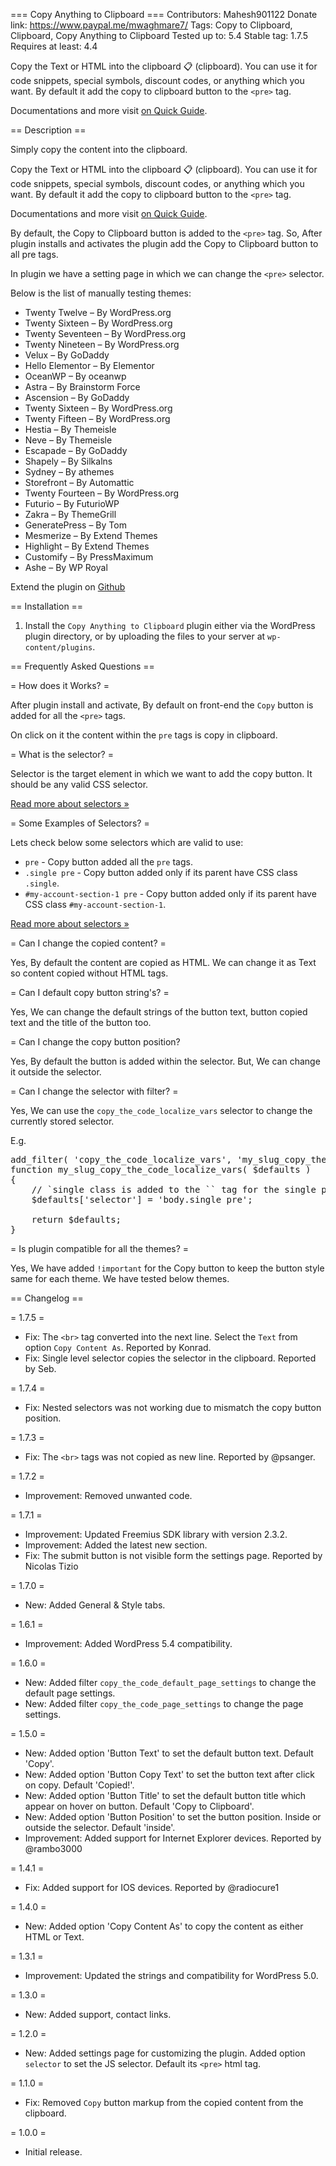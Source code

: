 === Copy Anything to Clipboard ===
Contributors: Mahesh901122
Donate link: https://www.paypal.me/mwaghmare7/
Tags: Copy to Clipboard, Clipboard, Copy Anything to Clipboard
Tested up to: 5.4
Stable tag: 1.7.5
Requires at least: 4.4

Copy the Text or HTML into the clipboard 📋 (clipboard). You can use it for code snippets, special symbols, discount codes, or anything which you want. By default it add the copy to clipboard button to the <code>&lt;pre&gt;</code> tag.

Documentations and more visit <a href="https://maheshwaghmare.com/doc/copy-anything-to-clipboard/"> on Quick Guide</a>.

== Description ==

Simply copy the content into the clipboard.

Copy the Text or HTML into the clipboard 📋 (clipboard). You can use it for code snippets, special symbols, discount codes, or anything which you want. By default it add the copy to clipboard button to the `<pre>` tag.

Documentations and more visit <a href="https://maheshwaghmare.com/doc/copy-anything-to-clipboard/"> on Quick Guide</a>.

By default, the Copy to Clipboard button is added to the `<pre>` tag. So, After plugin installs and activates the plugin add the Copy to Clipboard button to all pre tags.

In plugin we have a setting page in which we can change the `<pre>` selector.

Below is the list of manually testing themes:

- Twenty Twelve – By WordPress.org
- Twenty Sixteen – By WordPress.org
- Twenty Seventeen – By WordPress.org
- Twenty Nineteen – By WordPress.org
- Velux – By GoDaddy
- Hello Elementor – By Elementor
- OceanWP – By oceanwp
- Astra – By Brainstorm Force
- Ascension – By GoDaddy
- Twenty Sixteen – By WordPress.org
- Twenty Fifteen – By WordPress.org
- Hestia – By Themeisle
- Neve – By Themeisle
- Escapade – By GoDaddy
- Shapely – By Silkalns
- Sydney – By athemes
- Storefront – By Automattic
- Twenty Fourteen – By WordPress.org
- Futurio – By FuturioWP
- Zakra – By ThemeGrill
- GeneratePress – By Tom
- Mesmerize – By Extend Themes
- Highlight – By Extend Themes
- Customify – By PressMaximum
- Ashe – By WP Royal

Extend the plugin on [Github](https://github.com/maheshwaghmare/copy-the-code/)

== Installation ==

1. Install the <code>Copy Anything to Clipboard</code> plugin either via the WordPress plugin directory, or by uploading the files to your server at <code>wp-content/plugins</code>.

== Frequently Asked Questions ==

= How does it Works? =

After plugin install and activate, By default on front-end the `Copy` button is added for all the `<pre>` tags.

On click on it the content within the `pre` tags is copy in clipboard.

= What is the selector? =

Selector is the target element in which we want to add the copy button. It should be any valid CSS selector.

<a href="https://maheshwaghmare.com/doc/copy-anything-to-clipboard/#what-is-the-selector/">Read more about selectors »</a>

= Some Examples of Selectors? =

Lets check below some selectors which are valid to use:

- `pre` - Copy button added all the `pre` tags.
- `.single pre` - Copy button added only if its parent have CSS class `.single`.
- `#my-account-section-1 pre` - Copy button added only if its parent have CSS class `#my-account-section-1`.

<a href="https://maheshwaghmare.com/doc/copy-anything-to-clipboard/#what-is-the-selector/">Read more about selectors »</a>

= Can I change the copied content? =

Yes, By default the content are copied as HTML. We can change it as Text so content copied without HTML tags.

= Can I default copy button string's? =

Yes, We can change the default strings of the button text, button copied text and the title of the button too.

= Can I change the copy button position?

Yes, By default the button is added within the selector. But, We can change it outside the selector.

= Can I change the selector with filter? =

Yes, We can use the `copy_the_code_localize_vars` selector to change the currently stored selector.

E.g.

<pre>
add_filter( 'copy_the_code_localize_vars', 'my_slug_copy_the_code_localize_vars' );
function my_slug_copy_the_code_localize_vars( $defaults )
{
	// `single class is added to the `<body>` tag for the single page, post etc.
	$defaults['selector'] = 'body.single pre';

	return $defaults;	
}
</pre>

= Is plugin compatible for all the themes? =

Yes, We have added `!important` for the Copy button to keep the button style same for each theme. We have tested below themes.

== Changelog ==

= 1.7.5 =

* Fix: The `<br>` tag converted into the next line. Select the `Text` from option `Copy Content As`. Reported by Konrad.
* Fix: Single level selector copies the selector in the clipboard. Reported by Seb.

= 1.7.4 =

* Fix: Nested selectors was not working due to mismatch the copy button position.

= 1.7.3 =

* Fix: The `<br>` tags was not copied as new line.  Reported by @psanger.

= 1.7.2 =

* Improvement: Removed unwanted code.

= 1.7.1 =

* Improvement: Updated Freemius SDK library with version 2.3.2.
* Improvement: Added the latest new section.
* Fix: The submit button is not visible form the settings page. Reported by Nicolas Tizio

= 1.7.0 =

* New: Added General & Style tabs.

= 1.6.1 =

* Improvement: Added WordPress 5.4 compatibility.

= 1.6.0 =

* New: Added filter `copy_the_code_default_page_settings` to change the default page settings.
* New: Added filter `copy_the_code_page_settings` to change the page settings.

= 1.5.0 =

* New: Added option 'Button Text' to set the default button text. Default 'Copy'.
* New: Added option 'Button Copy Text' to set the button text after click on copy. Default 'Copied!'.
* New: Added option 'Button Title' to set the default button title which appear on hover on button. Default 'Copy to Clipboard'.
* New: Added option 'Button Position' to set the button position. Inside or outside the selector. Default 'inside'.
* Improvement: Added support for Internet Explorer devices. Reported by @rambo3000

= 1.4.1 =

* Fix: Added support for IOS devices. Reported by @radiocure1

= 1.4.0 =
* New: Added option 'Copy Content As' to copy the content as either HTML or Text. 

= 1.3.1 =
* Improvement: Updated the strings and compatibility for WordPress 5.0.

= 1.3.0 =
* New: Added support, contact links.

= 1.2.0 =
* New: Added settings page for customizing the plugin. Added option `selector` to set the JS selector. Default its `<pre>` html tag.

= 1.1.0 =
* Fix: Removed `Copy` button markup from the copied content from the clipboard.

= 1.0.0 =
* Initial release.